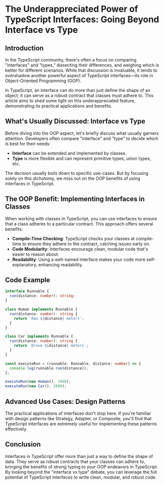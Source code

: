 # The Underappreciated Power of TypeScript Interfaces: Going Beyond Interface vs Type

## Introduction

In the TypeScript community, there's often a focus on comparing "interfaces" and "types," dissecting their differences, and weighing which is better for different scenarios. While that discussion is invaluable, it tends to overshadow another powerful aspect of TypeScript interfaces—its role in Object-Oriented Programming (OOP).

In TypeScript, an interface can do more than just define the shape of an object; it can serve as a robust contract that classes must adhere to. This article aims to shed some light on this underappreciated feature, demonstrating its practical applications and benefits.

## What's Usually Discussed: Interface vs Type

Before diving into the OOP aspect, let's briefly discuss what usually garners attention. Developers often compare "interface" and "type" to decide which is best for their needs:

- **Interface** can be extended and implemented by classes.
- **Type** is more flexible and can represent primitive types, union types, etc.

The decision usually boils down to specific use-cases. But by focusing solely on this dichotomy, we miss out on the OOP benefits of using interfaces in TypeScript.

## The OOP Benefit: Implementing Interfaces in Classes

When working with classes in TypeScript, you can use interfaces to ensure that a class adheres to a particular contract. This approach offers several benefits:

- **Compile-Time Checking**: TypeScript checks your classes at compile-time to ensure they adhere to the contract, catching issues early on.
- **Code Modularity**: Interfaces encourage clean, modular code that's easier to reason about.
- **Readability**: Using a well-named interface makes your code more self-explanatory, enhancing readability.

## Code Example

```typescript
interface Runnable {
  run(distance: number): string;
}

class Human implements Runnable {
  run(distance: number): string {
    return `Ran ${distance} meters`;
  }
}

class Car implements Runnable {
  run(distance: number): string {
    return `Drove ${distance} meters`;
  }
}

const executeRun = (runnable: Runnable, distance: number) => {
  console.log(runnable.run(distance));
};

executeRun(new Human(), 1000);
executeRun(new Car(), 2000);
```

## Advanced Use Cases: Design Patterns

The practical applications of interfaces don't stop here. If you're familiar with design patterns like Strategy, Adapter, or Composite, you'll find that TypeScript interfaces are extremely useful for implementing these patterns effectively.

## Conclusion

Interfaces in TypeScript offer more than just a way to define the shape of data. They serve as robust contracts that your classes can adhere to, bringing the benefits of strong typing to your OOP endeavors in TypeScript. By looking beyond the "interface vs type" debate, you can leverage the full potential of TypeScript interfaces to write clean, modular, and robust code.

